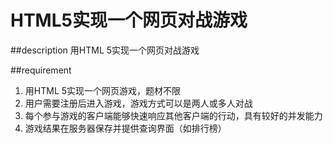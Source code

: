 # HTML5实现一个网页对战游戏

##description
用HTML 5实现一个网页对战游戏

##requirement1. 用HTML 5实现一个网页游戏，题材不限
2. 用户需要注册后进入游戏，游戏方式可以是两人或多人对战
3. 每个参与游戏的客户端能够快速响应其他客户端的行动，具有较好的并发能力
4. 游戏结果在服务器保存并提供查询界面（如排行榜）